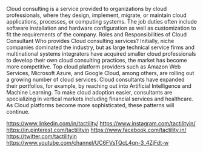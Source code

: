 Cloud consulting is a service provided to organizations by cloud professionals, where they design, implement, migrate, or maintain cloud applications, processes, or computing systems. The job duties often include software installation and hardware configuration as well as customization to fit the requirements of the company.
Roles and Responsibilities of Cloud Consultant
Who provides Cloud consulting services?
Initially, niche companies dominated the industry, but as large technical service firms and multinational systems integrators have acquired smaller cloud professionals to develop their own cloud consulting practices, the market has become more competitive. Top cloud platform providers such as Amazon Web Services, Microsoft Azure, and Google Cloud, among others, are rolling out a growing number of cloud services. Cloud consultants have expanded their portfolios, for example, by reaching out into Artificial Intelligence and Machine Learning. To make cloud adoption easier, consultants are specializing in vertical markets including financial services and healthcare. As Cloud platforms become more sophisticated, these patterns will continue.

https://www.linkedin.com/in/tactility/ 
https://www.instagram.com/tactilityin/
https://in.pinterest.com/tactilityin 
https://www.facebook.com/tactility.in/ 
https://twitter.com/tactilityin 
https://www.youtube.com/channel/UC6FVsTQcL4qn-3_4ZjFdt-w 
